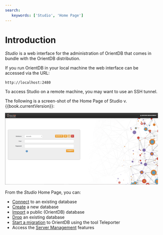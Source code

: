 ```yaml
---
search:
   keywords: ['Studio', 'Home Page']
---
```


# Introduction

_Studio_ is a web interface for the administration of OrientDB that comes in bundle with the OrientDB distribution. 

If you run OrientDB in your local machine the web interface can be accessed via the URL:

```
http://localhost:2480
```

To access Studio on a remote machine, you may want to use an SSH tunnel.

The following is a screen-shot of the Home Page of Studio v.{{book.currentVersion}}: 

![Home Page](../images/studio/studio-login.png)

From the _Studio_ Home Page, you can:

* [Connect](working-with-databases/Studio-Common-Database-Operations.md#connecting-to-an-existing-database) to an existing database
* [Create](working-with-databases/Studio-Common-Database-Operations.md#creating-a-new-database) a new database
* [Import](working-with-databases/Studio-Common-Database-Operations.md#importing-a-public-database) a public (OrientDB) database
* [Drop](working-with-databases/Studio-Common-Database-Operations.md#dropping-an-existing-database) an existing database
* [Start a migration](backups-imports-exports/Studio-Teleporter.md) to OrientDB using the tool Teleporter
* Access the [Server Management](server-management/README.md) features